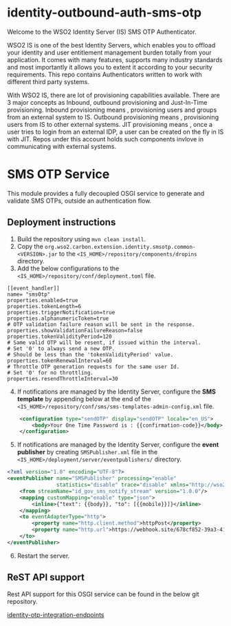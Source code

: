 # identity-outbound-auth-sms-otp

Welcome to the WSO2 Identity Server (IS) SMS OTP Authenticator.

WSO2 IS is one of the best Identity Servers, which enables you to offload your identity and user entitlement management burden totally from your application. It comes with many features, supports many industry standards and most importantly it allows you to extent it according to your security requirements. This repo contains Authenticators written to work with different third party systems. 

With WSO2 IS, there are lot of provisioning capabilities available. There are 3 major concepts as Inbound, outbound provisioning and Just-In-Time provisioning. Inbound provisioning means , provisioning users and groups from an external system to IS. Outbound provisioning means , provisioning users from IS to other external systems. JIT provisioning means , once a user tries to login from an external IDP, a user can be created on the fly in IS with JIT. Repos under this account holds such components invlove in communicating with external systems.

# SMS OTP Service

This module provides a fully decoupled OSGI service to generate and validate SMS OTPs, outside
an authentication flow.

## Deployment instructions
1. Build the repository using `mvn clean install`.
2. Copy the `org.wso2.carbon.extension.identity.smsotp.common-<VERSION>.jar` to the 
`<IS_HOME>/repository/components/dropins` directory.
3. Add the below configurations to the `<IS_HOME>/repository/conf/deployment.toml` file.
```properties
[[event_handler]]
name= "smsOtp"
properties.enabled=true
properties.tokenLength=6
properties.triggerNotification=true
properties.alphanumericToken=true
# OTP validation failure reason will be sent in the response.
properties.showValidationFailureReason=false
properties.tokenValidityPeriod=120
# Same valid OTP will be resent, if issued within the interval.
# Set '0' to always send a new OTP.
# Should be less than the 'tokenValidityPeriod' value.
properties.tokenRenewalInterval=60
# Throttle OTP generation requests for the same user Id.
# Set '0' for no throttling.
properties.resendThrottleInterval=30
```
4. If notifications are managed by the Identity Server, configure the **SMS template** by appending below at the end of
   the `<IS_HOME>/repository/conf/sms/sms-templates-admin-config.xml` file.
```xml
    <configuration type="sendOTP" display="sendOTP" locale="en_US">
        <body>Your One Time Password is : {{confirmation-code}}</body>
    </configuration>
```
5. If notifications are managed by the Identity Server, configure the **event publisher** by creating 
   `SMSPublisher.xml` file in the `<IS_HOME>/deployment/server/eventpublishers/` directory.
```xml
<?xml version="1.0" encoding="UTF-8"?>
<eventPublisher name="SMSPublisher" processing="enable"
                statistics="disable" trace="disable" xmlns="http://wso2.org/carbon/eventpublisher">
    <from streamName="id_gov_sms_notify_stream" version="1.0.0"/>
    <mapping customMapping="enable" type="json">
        <inline>{"text": {{body}}, "to": [{{mobile}}]}</inline>
    </mapping>
    <to eventAdapterType="http">
        <property name="http.client.method">httpPost</property>
        <property name="http.url">https://webhook.site/678cf852-39a3-416a-8ff9-4331905d1b95</property>
    </to>
</eventPublisher>
```
6. Restart the server.

## ReST API support
Rest API support for this OSGI service can be found in the below git repository.

[identity-otp-integration-endpoints](https://github.com/wso2-extensions/identity-otp-integration-endpoints)
